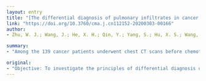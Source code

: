 ```yaml
---
layout: entry
title: "[The differential diagnosis of pulmonary infiltrates in cancer patients during the outbreak of the 2019 novel coronavirus disease]"
link: "https://doi.org/10.3760/cma.j.cn112152-20200303-00166"
author:
- Zhu, W. J.; Wang, J.; He, X. H.; Qin, Y.; Yang, S.; Hu, X. S.; Wang, H. Y.; Huang, J.; Zhou, A. P.; Ma, F.; Shi, Y. K.; Zhou, S. Y.

summary:
- "Among the 139 cancer patients underwent chest CT scans before chemotherapy, pulmonary infiltrates were identified in eight patients (5.8%), five of whom were characterized as GGOs in lungs. One case was a 66-year-old man diagnosed as non-Hodgkin lymphoma and underwent CHOP chemotherapy regimen. The results were negative."

original:
- "Objective: To investigate the principles of differential diagnosis of pulmonary infiltrates in cancer patients during the outbreak of novel coronavirus (2019-nCoV) by analyzing one case of lymphoma who presented pulmonary ground-glass opacities (GGO) after courses of chemotherapy. Methods: Baseline demographics and clinicopathological data of eligible patients were retrieved from medical records. Information of clinical manifestations, history of epidemiology, lab tests and chest CT scan images of visiting patients from February 13 to February 28 were collected. Literatures about pulmonary infiltrates in cancer patients were searched from databases including PUBMED, EMBASE and CNKI. Results: Among the 139 cancer patients underwent chest CT scans before chemotherapy, pulmonary infiltrates were identified in eight patients (5.8%), five of whom were characterized as GGOs in lungs. 2019-nCoV nuclear acid testing was performed in three patients and the results were negative. One case was a 66-year-old man diagnosed as non-Hodgkin lymphoma and underwent CHOP chemotherapy regimen. His chest CT scan image displayed multiple GGOs in lungs and the complete blood count showed decreased lymphocytes. This patient denied any contact with confirmed/suspected cases of 2019-nCoV infection and without fever and other respiratory symptoms. Considering the negative result of nuclear acid testing, this patient was presumptively diagnosed as viral pneumonia and an experiential anti-infection treatment had been prescribed for him. Conclusions: The 2019 novel coronavirus disease (COVID-19) complicates the clinical scenario of pulmonary infiltrates in cancer patients. The epidemic history, clinical manifestation, CT scan image and lab test should be combined consideration. The 2019-nCoV nuclear acid testing might be applicated in more selected patients. Active anti-infection treatment and surveillance of patient condition should be initiated if infectious disease is considered."
---
```


